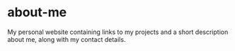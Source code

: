 # about-me
My personal website containing links to my projects and a short description about me, along with my contact details.